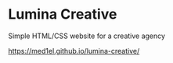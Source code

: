# Lumina Creative

Simple HTML/CSS website for a creative agency

https://med1el.github.io/lumina-creative/
